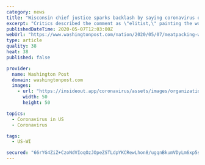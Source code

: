 ```yaml
---
category: news
title: "Wisconsin chief justice sparks backlash by saying coronavirus outbreak is among meatpacking workers, not ‘the regular folks’"
excerpt: "Critics described the comment as \"elitist,\" painting the workers as separate from the communities in which they live."
publishedDateTime: 2020-05-07T12:03:00Z
webUrl: "https://www.washingtonpost.com/nation/2020/05/07/meatpacking-workers-wisconsin-coronavirus/"
type: article
quality: 38
heat: 38
published: false

provider:
  name: Washington Post
  domain: washingtonpost.com
  images:
    - url: "https://insideout.app/coronavirus/assets/images/organizations/washingtonpost.com-50x50.jpg"
      width: 50
      height: 50

topics:
  - Coronavirus in US
  - Coronavirus

tags:
  - US-WI

secured: "66rYG4ZiZ+CzoNdVIoqOzJOpeZSTLdpYKCRewLhon8/ugqnBkumVDyLm6xp5sOjYywOn19SAaxk6E0JeQpUewcaK5EQplcWLUFsrE7HGJOQb/hAOMufwe+8cCVhHHwrh6KlJGBFzVz8thfAgzU9Y3TRzcmX+C9034/OpgIjDUMTKhT/WX4BYrkfv2YnXAOCcsalQG8EFVl84CZ1uK6xD7nJBFBgb7QoZI6hT8It/aRS2TUeSIMjsyiH0TuhQBvsft4ExR6qr0crUVzDcty3L0yLvtFQg+rrG/IULgYXAh833uoYTq/mdYuDXaHW3KENDRWYdSkuqq2KbL5FDxhSnrv3eFNxvjrsIHO0CVE4MDkMPsHtN7nYbjW3ux7epxoGbMQ35cs5fYT2xwNIKroND3Yvgii+/wA/DirjnfTAcNCiFMxmBqGaE2c97NrGh65+2rM+ZQD7bdQi6e5Kz0o5e3tCV4AOYZYTL1yZax1h3GHU=;RRh9KnlOjKN3kKX2qZkpcA=="
---
```



